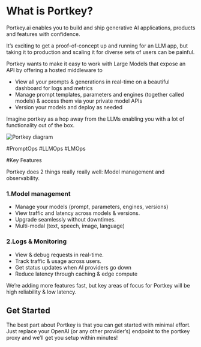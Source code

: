 # What is Portkey?

Portkey.ai enables you to build and ship generative AI applications, products and features with confidence.

It’s exciting to get a proof-of-concept up and running for an LLM app, but taking it to production and scaling it for diverse sets of users can be painful.

Portkey wants to make it easy to work with Large Models that expose an API by offering a hosted middleware to

* View all your prompts & generations in real-time on a beautiful dashboard for logs and metrics
* Manage prompt templates, parameters and engines (together called models) & access them via your private model APIs
* Version your models and deploy as needed

Imagine portkey as a hop away from the LLMs enabling you with a lot of functionality out of the box.

![Portkey diagram](roh26it/portkey-quick-start/images/portkey-middleware.png)

#PromptOps #LLMOps #LMOps

#Key Features

Portkey does 2 things really really well: Model management and observability.

### 1.Model management

* Manage your models (prompt, parameters, engines, versions)
* View traffic and latency across models & versions.
* Upgrade seamlessly without downtimes.
* Multi-modal (text, speech, image, language)

### 2.Logs & Monitoring

* View & debug requests in real-time.
* Track traffic & usage across users.
* Get status updates when AI providers go down
* Reduce latency through caching & edge compute

We’re adding more features fast, but key areas of focus for Portkey will be high reliability & low latency.

## Get Started

The best part about Portkey is that you can get started with minimal effort. Just replace your OpenAI (or any other provider’s) endpoint to the portkey proxy and we’ll get you setup within minutes!

